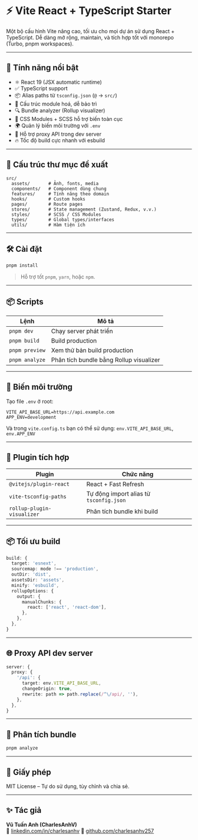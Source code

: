 # ⚡ Vite React + TypeScript Starter

Một bộ cấu hình Vite nâng cao, tối ưu cho mọi dự án sử dụng React + TypeScript. Dễ dàng mở rộng, maintain, và tích hợp tốt với monorepo (Turbo, pnpm workspaces).

---

## 🚀 Tính năng nổi bật

- ⚛️ React 19 (JSX automatic runtime)
- ✅ TypeScript support
- 📦 Alias paths từ `tsconfig.json` (`@` → `src/`)
- 🧱 Cấu trúc module hoá, dễ bảo trì
- 🔍 Bundle analyzer (Rollup visualizer)
- 🧠 CSS Modules + SCSS hỗ trợ biến toàn cục
- 🌍 Quản lý biến môi trường với `.env`
- 🧩 Hỗ trợ proxy API trong dev server
- 🔥 Tốc độ build cực nhanh với esbuild

---

## 📁 Cấu trúc thư mục đề xuất

```
src/
  assets/       # Ảnh, fonts, media
  components/   # Component dùng chung
  features/     # Tính năng theo domain
  hooks/        # Custom hooks
  pages/        # Route pages
  stores/       # State management (Zustand, Redux, v.v.)
  styles/       # SCSS / CSS Modules
  types/        # Global types/interfaces
  utils/        # Hàm tiện ích
```

---

## 🛠️ Cài đặt

```bash
pnpm install
```

> Hỗ trợ tốt `pnpm`, `yarn`, hoặc `npm`.

---

## 📦 Scripts

| Lệnh            | Mô tả                                  |
|------------------|------------------------------------------|
| `pnpm dev`       | Chạy server phát triển                  |
| `pnpm build`     | Build production                        |
| `pnpm preview`   | Xem thử bản build production            |
| `pnpm analyze`   | Phân tích bundle bằng Rollup visualizer |

---

## 🔐 Biến môi trường

Tạo file `.env` ở root:

```
VITE_API_BASE_URL=https://api.example.com
APP_ENV=development
```

Và trong `vite.config.ts` bạn có thể sử dụng: `env.VITE_API_BASE_URL`, `env.APP_ENV`

---

## 🔧 Plugin tích hợp

| Plugin                     | Chức năng                                               |
|----------------------------|----------------------------------------------------------|
| `@vitejs/plugin-react`     | React + Fast Refresh                                    |
| `vite-tsconfig-paths`      | Tự động import alias từ `tsconfig.json`                |
| `rollup-plugin-visualizer` | Phân tích bundle khi build                              |

---

## 📦 Tối ưu build

```ts
build: {
  target: 'esnext',
  sourcemap: mode !== 'production',
  outDir: 'dist',
  assetsDir: 'assets',
  minify: 'esbuild',
  rollupOptions: {
    output: {
      manualChunks: {
        react: ['react', 'react-dom'],
      },
    },
  },
}
```

---

## 🌐 Proxy API dev server

```ts
server: {
  proxy: {
    '/api': {
      target: env.VITE_API_BASE_URL,
      changeOrigin: true,
      rewrite: path => path.replace(/^\/api/, ''),
    },
  },
}
```

---

## 🔎 Phân tích bundle

```bash
pnpm analyze
```

---

## 📜 Giấy phép

MIT License – Tự do sử dụng, tùy chỉnh và chia sẻ.

---

## ✨ Tác giả

**Vũ Tuấn Anh (CharlesAnhV)**  
🔗 [linkedin.com/in/charlesanhv](https://www.linkedin.com/in/perserver-anh-245649196/)
📁 [github.com/charlesanhv257](https://github.com/charlesanhv257)
